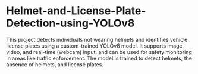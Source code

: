 # Helmet-and-License-Plate-Detection-using-YOLOv8
This project detects individuals not wearing helmets and identifies vehicle license plates using a custom-trained YOLOv8 model. It supports image, video, and real-time (webcam) input, and can be used for safety monitoring in areas like traffic enforcement. The model is trained to detect helmets, the absence of helmets, and license plates.

